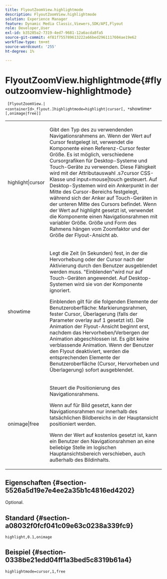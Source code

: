 ```yaml
---
title: FlyoutZoomView.highlightmode
description: FlyoutZoomView.highlightmode
solution: Experience Manager
feature: Dynamic Media Classic,Viewers,SDK/API,Flyout
role: Developer,User
exl-id: b35285a2-7319-4ed7-9681-12a6acda8fa5
source-git-commit: 4f81f755789613222a66bed2961117604ae19e62
workflow-type: tm+mt
source-wordcount: '255'
ht-degree: 1%

---
```


# FlyoutZoomView.highlightmode{#flyoutzoomview-highlightmode}

` [FlyoutZoomView.|<containerId>_flyout.]highlightmode=highlight|cursor[, *`showtime`*[,onimage|free]]`

<table id="table_C6F4C663099F40698874731590A22924"> 
 <tbody> 
  <tr> 
   <td colname="col1"> <p> <span class="codeph"> highlight|cursor </span> </p> </td> 
   <td colname="col2"> <p> Gibt den Typ des zu verwendenden Navigationsrahmens an. Wenn der Wert auf <span class="codeph"> Cursor </span> festgelegt ist, verwendet die Komponente einen Referenz-Cursor fester Größe. Es ist möglich, verschiedene Cursorgrafiken für Desktop-Systeme und Touch-Geräte zu verwenden. Diese Fähigkeit wird mit der Attributauswahl <span class="codeph"> .s7cursor </span> CSS-Klasse und <span class="codeph"> input=mouse|touch </span> gesteuert. Auf Desktop-Systemen wird ein Ankerpunkt in der Mitte des Cursor-Bereichs festgelegt, während sich der Anker auf Touch-Geräten in der unteren Mitte des Cursors befindet. Wenn der Wert auf <span class="codeph"> highlight </span> gesetzt ist, verwendet die Komponente einen Navigationsrahmen mit variabler Größe. Größe und Form des Rahmens hängen vom Zoomfaktor und der Größe der Flyout-Ansicht ab. </p> </td> 
  </tr> 
  <tr> 
   <td colname="col1"> <p> <span class="codeph"> <span class="varname"> showtime </span> </span> </p> </td> 
   <td colname="col2"> <p> Legt die Zeit (in Sekunden) fest, in der die Hervorhebung oder der Cursor nach der Aktivierung durch den Benutzer ausgeblendet werden muss. "Einblenden"wird nur auf Touch-Geräten angewendet. Auf Desktop-Systemen wird sie von der Komponente ignoriert. </p> <p>Einblenden gilt für die folgenden Elemente der Benutzeroberfläche: Markierungsrahmen, fester Cursor, Überlagerung (falls der Parameter <span class="codeph"> overlay </span> auf <span class="codeph"> 1 </span> gesetzt ist). Die Animation der Flyout-Ansicht beginnt erst, nachdem das Hervorheben/Verbergen der Animation abgeschlossen ist. Es gibt keine verblassende Animation. Wenn der Benutzer den Flyout deaktiviert, werden die entsprechenden Elemente der Benutzeroberfläche (Cursor, Hervorheben und Überlagerung) sofort ausgeblendet. </p> </td> 
  </tr> 
  <tr> 
   <td colname="col1"> <p> <span class="codeph"> onimage|free </span> </p> </td> 
   <td colname="col2"> <p> Steuert die Positionierung des Navigationsrahmens. </p> <p>Wenn auf <span class="codeph"> für Bild </span> gesetzt, kann der Navigationsrahmen nur innerhalb des tatsächlichen Bildbereichs in der Hauptansicht positioniert werden. </p> <p>Wenn der Wert auf <span class="codeph"> kostenlos </span> gesetzt ist, kann ein Benutzer den Navigationsrahmen an eine beliebige Stelle im logischen Hauptansichtsbereich verschieben, auch außerhalb des Bildinhalts. </p> </td> 
  </tr> 
 </tbody> 
</table>

## Eigenschaften {#section-5526a5d19e7e4ee2a35b1c4816ed4202}

Optional.

## Standard {#section-a08032f0fcf041c09e63c0238a339fc9}

`highlight,0.1,onimage`

## Beispiel {#section-0338be21edd04ff1a3bed5c8319b61a4}

`highlightmode=cursor,1,free`

